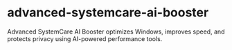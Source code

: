 # advanced-systemcare-ai-booster
Advanced SystemCare AI Booster optimizes Windows, improves speed, and protects privacy using AI-powered performance tools.
